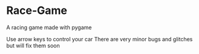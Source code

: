 # Race-Game
A racing game made with pygame

Use arrow keys to control your car
There are very minor bugs and glitches but will fix them soon
